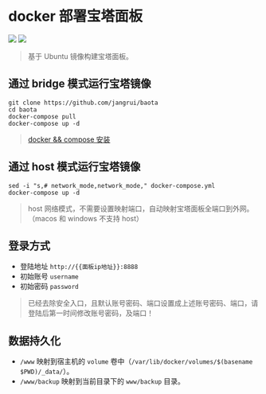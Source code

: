 # docker 部署宝塔面板

[![](https://images.microbadger.com/badges/version/jangrui/baota:latest.svg)](https://microbadger.com/images/jangrui/baota:latest "jangrui/baota:latest")
[![](https://images.microbadger.com/badges/image/jangrui/baota:latest.svg)](https://microbadger.com/images/jangrui/baota:latest "jangrui/baota:latest")

>  基于 Ubuntu 镜像构建宝塔面板。

## 通过 bridge 模式运行宝塔镜像

```
git clone https://github.com/jangrui/baota
cd baota
docker-compose pull
docker-compose up -d
```

> [docker && compose 安装](https://notes.jangrui.com/#/docker/install?id=docker-%e5%ae%89%e8%a3%85%e5%8f%8a%e5%8a%a0%e9%80%9f)

## 通过 host 模式运行宝塔镜像

```
sed -i "s,# network_mode,network_mode," docker-compose.yml
docker-compose up -d
```

> host 网络模式，不需要设置映射端口，自动映射宝塔面板全端口到外网。（macos 和 windows 不支持 host）

## 登录方式

- 登陆地址 `http://{{面板ip地址}}:8888`
- 初始账号 `username`
- 初始密码 `password`

> 已经去除安全入口，且默认账号密码、端口设置成上述账号密码、端口，请登陆后第一时间修改账号密码，及端口！

## 数据持久化

- `/www` 映射到宿主机的 `volume` 卷中（`/var/lib/docker/volumes/$(basename $PWD)/_data/`）。
- `/www/backup` 映射到当前目录下的 `www/backup` 目录。
